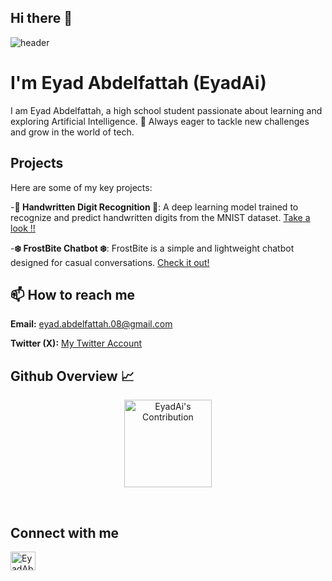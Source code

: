 ## Hi there 👋

![header](https://capsule-render.vercel.app/api?type=waving&color=gradient&height=280&section=header&text=Hi%20there%20%F0%9F%91%8B&fontSize=90)

# I'm Eyad Abdelfattah (EyadAi)

I am Eyad Abdelfattah, a high school student passionate about learning and exploring Artificial Intelligence. 🚀 Always eager to tackle new challenges and grow in the world of tech.


## Projects
Here are some of my key projects:


-**📝 Handwritten Digit Recognition 📝**: A deep learning model trained to recognize and predict handwritten digits from the MNIST dataset. [Take a look !!](https://github.com/EyadAi/Mnist-Hand-Written-Digit-Recognetion)

-**❄️ FrostBite Chatbot ❄️**: FrostBite is a simple and lightweight chatbot designed for casual conversations. [Check it out!](https://github.com/EyadAi/FrostBite-ChatBot)


## 📫 How to reach me

**Email:** eyad.abdelfattah.08@gmail.com

**Twitter (X):** [My Twitter Account](https://X.com/EyadAbdelfattah)

<h2 align="left">Github Overview 📈</h2>
<p align = "center">
  <img src = "https://github-readme-stats.vercel.app/api?username=EyadAi&show_icons=true&count_private=true&theme=transparent" alt = "EyadAi's Contribution" height = 140 >
</p>
<br />

## Connect with me
<p align="left">
<a href="https://twitter.com/EyadAbdelfattah" target="blank"><img align="center" src="https://raw.githubusercontent.com/rahuldkjain/github-profile-readme-generator/master/src/images/icons/Social/twitter.svg" alt="EyadAbdelfattah" height="30" width="40" /></a>
